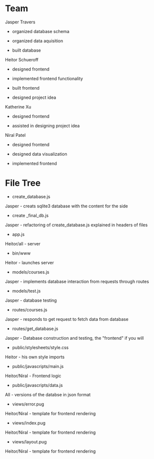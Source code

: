 # Team

Jasper Travers

- organized database schema 

- organized data aquisition

- built database

Heitor Schueroff

- designed frontend

- implemented frontend functionality

- built frontend

- designed project idea

Katherine Xu

- designed frontend

- assisted in designing project idea

Niral Patel

- designed frontend

- designed data visualization

- implemented frontend


# File Tree

- create_database.js

Jasper - creats sqlite3 database with the content for the side

- create _final_db.js

Jasper - refactoring of create_database.js explained in headers of files

- app.js

Heitor/all - server

- bin/www

Heitor - launches server

- models/courses.js

Jasper - implements database interaction from requests through routes

- models/test.js

Jasper - database testing

- routes/courses.js

Jasper - responds to get request to fetch data from database

- routes/get_database.js

Jasper - Database construction and testing, the "frontend" if you will

- public/stylesheets/style.css

Heitor - his own style imports

- public/javascripts/main.js

Heitor/Niral - Frontend logic

- public/javascripts/data.js

All - versions of the databse in json format

- views/error.pug

Heitor/Niral - template for frontend rendering
 
 - views/index.pug

Heitor/Niral - template for frontend rendering

- views/layout.pug

Heitor/Niral - template for frontend rendering
